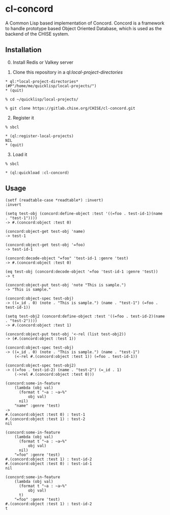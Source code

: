 # cl-concord
A Common Lisp based implementation of Concord.
Concord is a framework to handle prototype based Object Oriented
Database, which is used as the backend of the CHISE system.


## Installation

0. Install Redis or Valkey server

1. Clone this repository in a ql:*local-project-directories*

```
* ql:*local-project-directories*
(#P"/home/me/quicklisp/local-projects/")
* (quit)

% cd ~/quicklisp/local-projects/

% git clone https://gitlab.chise.org/CHISE/cl-concord.git
```

2. Register it

```
% sbcl

* (ql:register-local-projects)
NIL
* (quit)
```

3. Load it

```
% sbcl

* (ql:quickload :cl-concord)
```


## Usage

```
(setf (readtable-case *readtable*) :invert)
:invert

(setq test-obj (concord:define-object :test '((=foo . test-id-1)(name . "test-1"))))
-> #.(concord:object :test 0)

(concord:object-get test-obj 'name)
-> test-1

(concord:object-get test-obj '=foo)
-> test-id-1

(concord:decode-object "=foo" 'test-id-1 :genre 'test)
-> #.(concord:object :test 0)

(eq test-obj (concord:decode-object '=foo 'test-id-1 :genre 'test))
-> t

(concord:object-put test-obj 'note "This is sample.")
-> "This is sample."

(concord:object-spec test-obj)
-> ((=_id . 0) (note . "This is sample.") (name . "test-1") (=foo . test-id-1))

(setq test-obj2 (concord:define-object :test '((=foo . test-id-2)(name . "test-2"))))
-> #.(concord:object :test 1)

(concord:object-put test-obj '<-rel (list test-obj2))
-> (#.(concord:object :test 1))

(concord:object-spec test-obj)
-> ((=_id . 0) (note . "This is sample.") (name . "test-1")
    (<-rel #.(concord:object :test 1)) (=foo . test-id-1))

(concord:object-spec test-obj2)
-> ((=foo . test-id-2) (name . "test-2") (=_id . 1)
    (->rel #.(concord:object :test 0)))

(concord:some-in-feature
	(lambda (obj val)
	  (format t "~a : ~a~%"
		  obj val)
	  nil)
	"name" :genre 'test)
->
#.(concord:object :test 0) : test-1
#.(concord:object :test 1) : test-2
nil

(concord:some-in-feature
	(lambda (obj val)
	  (format t "~a : ~a~%"
		  obj val)
	  nil)
	"=foo" :genre 'test)
#.(concord:object :test 1) : test-id-2
#.(concord:object :test 0) : test-id-1
nil

(concord:some-in-feature
	(lambda (obj val)
	  (format t "~a : ~a~%"
		  obj val)
	  t)
	"=foo" :genre 'test)
#.(concord:object :test 1) : test-id-2
t
```
